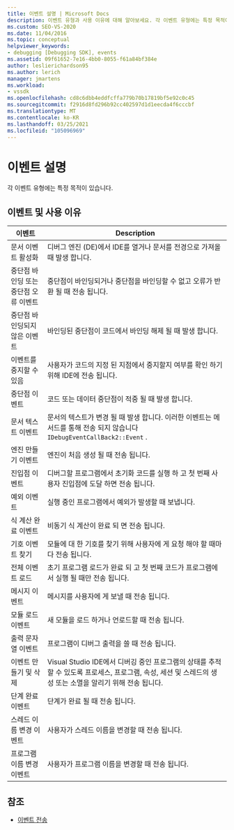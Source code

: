 ```yaml
---
title: 이벤트 설명 | Microsoft Docs
description: 이벤트 유형과 사용 이유에 대해 알아보세요. 각 이벤트 유형에는 특정 목적이 있습니다.
ms.custom: SEO-VS-2020
ms.date: 11/04/2016
ms.topic: conceptual
helpviewer_keywords:
- debugging [Debugging SDK], events
ms.assetid: 09f61652-7e16-4bb0-8055-f61a84bf384e
author: leslierichardson95
ms.author: lerich
manager: jmartens
ms.workload:
- vssdk
ms.openlocfilehash: cd8c6dbb4eddfcffa779b70b17819bf5e92c0c45
ms.sourcegitcommit: f2916d8fd296b92cc402597d1d1eecda4f6cccbf
ms.translationtype: MT
ms.contentlocale: ko-KR
ms.lasthandoff: 03/25/2021
ms.locfileid: "105096969"
---
```

# <a name="event-descriptions"></a>이벤트 설명
각 이벤트 유형에는 특정 목적이 있습니다.

## <a name="events-and-the-reasons-for-their-use"></a>이벤트 및 사용 이유

|이벤트|Description|
|-----------|-----------------|
|문서 이벤트 활성화|디버그 엔진 (DE)에서 IDE를 열거나 문서를 전경으로 가져올 때 발생 합니다.|
|중단점 바인딩 또는 중단점 오류 이벤트|중단점이 바인딩되거나 중단점을 바인딩할 수 없고 오류가 반환 될 때 전송 됩니다.|
|중단점 바인딩되지 않은 이벤트|바인딩된 중단점이 코드에서 바인딩 해제 될 때 발생 합니다.|
|이벤트를 중지할 수 있음|사용자가 코드의 지정 된 지점에서 중지할지 여부를 확인 하기 위해 IDE에 전송 됩니다.|
|중단점 이벤트|코드 또는 데이터 중단점이 적중 될 때 발생 합니다.|
|문서 텍스트 이벤트|문서의 텍스트가 변경 될 때 발생 합니다. 이러한 이벤트는 메서드를 통해 전송 되지 않습니다 `IDebugEventCallBack2::Event` .|
|엔진 만들기 이벤트|엔진이 처음 생성 될 때 전송 됩니다.|
|진입점 이벤트|디버그할 프로그램에서 초기화 코드를 실행 하 고 첫 번째 사용자 진입점에 도달 하면 전송 됩니다.|
|예외 이벤트|실행 중인 프로그램에서 예외가 발생할 때 보냅니다.|
|식 계산 완료 이벤트|비동기 식 계산이 완료 되 면 전송 됩니다.|
|기호 이벤트 찾기|모듈에 대 한 기호를 찾기 위해 사용자에 게 요청 해야 할 때마다 전송 됩니다.|
|전체 이벤트 로드|초기 프로그램 로드가 완료 되 고 첫 번째 코드가 프로그램에서 실행 될 때만 전송 됩니다.|
|메시지 이벤트|메시지를 사용자에 게 보낼 때 전송 됩니다.|
|모듈 로드 이벤트|새 모듈을 로드 하거나 언로드할 때 전송 됩니다.|
|출력 문자열 이벤트|프로그램이 디버그 출력을 쓸 때 전송 됩니다.|
|이벤트 만들기 및 삭제|Visual Studio IDE에서 디버깅 중인 프로그램의 상태를 추적할 수 있도록 프로세스, 프로그램, 속성, 세션 및 스레드의 생성 또는 소멸을 알리기 위해 전송 됩니다.|
|단계 완료 이벤트|단계가 완료 될 때 전송 됩니다.|
|스레드 이름 변경 이벤트|사용자가 스레드 이름을 변경할 때 전송 됩니다.|
|프로그램 이름 변경 이벤트|사용자가 프로그램 이름을 변경할 때 전송 됩니다.|

## <a name="see-also"></a>참조
- [이벤트 전송](../../extensibility/debugger/sending-events.md)
